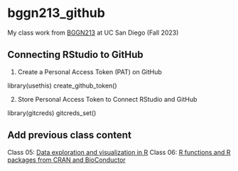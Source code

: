 # bggn213_github
My class work from [BGGN213](https://bioboot.github.io/bggn213_F23/) at UC San Diego (Fall 2023)


## Connecting RStudio to GitHub

1. Create a Personal Access Token (PAT) on GitHub

library(usethis)
create_github_token()

2. Store Personal Access Token to Connect RStudio and GitHub

library(gitcreds)
gitcreds_set()

## Add previous class content

Class 05: [Data exploration and visualization in R](https://github.com/blairchang/bggn213_github/blob/main/Lab%205/Lab%205/lab5.pdf)
Class 06: [R functions and R packages from CRAN and BioConductor](https://github.com/blairchang/bggn213_github/blob/main/Lab%206/HW-lab6.pdf)

